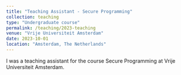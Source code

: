```yaml
---
title: "Teaching Assistant - Secure Programming"
collection: teaching
type: "Undergraduate course"
permalink: /teaching/2023-teaching
venue: "Vrije Universiteit Amsterdam"
date: 2023-10-01
location: "Amsterdam, The Netherlands"
---
```


I was a teaching assistant for the course Secure Programming at Vrije Universiteit Amsterdam. 